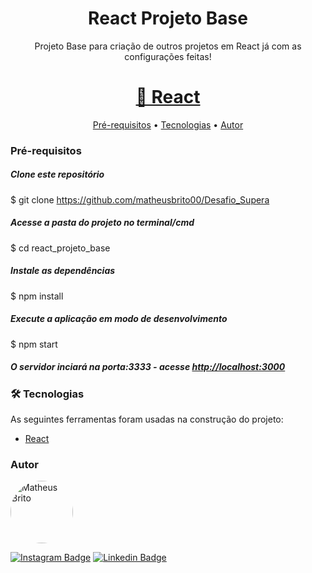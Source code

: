 <h1 align="center">React Projeto Base</h1>

<p align="center">Projeto Base para criação de outros projetos em React já com as configurações feitas!</p>
<h1 align="center">
    <a href="https://pt-br.reactjs.org/">🔗 React</a>
</h1>

<p align="center">
 <a href="#Pré-requisitos">Pré-requisitos</a> • 
 <a href="#Tecnologias">Tecnologias</a> • 
 <a href="#autor">Autor</a>
</p>
 
### Pré-requisitos
 
 ##### Clone este repositório
$ git clone <https://github.com/matheusbrito00/Desafio_Supera>

##### Acesse a pasta do projeto no terminal/cmd
$ cd react_projeto_base

##### Instale as dependências
$ npm install

##### Execute a aplicação em modo de desenvolvimento
$ npm start

##### O servidor inciará na porta:3333 - acesse <http://localhost:3000> 

### 🛠 Tecnologias

As seguintes ferramentas foram usadas na construção do projeto:

- [React](https://pt-br.reactjs.org/)

### Autor

<a href="https://github.com/matheusbrito00">
 <img style="border-radius: 50%" src="https://avatars.githubusercontent.com/u/59891247?s=400&u=0ca61d39b048a95728b053dda264efe22ca074ec&v=4" width="100px;" alt="Matheus Brito"/>

[![Instagram Badge](https://img.shields.io/badge/-@matheusbrit00-1ca0f1?style=flat-square&labelColor=1ca0f1&logo=instagram&logoColor=white&link=https://www.instagram.com/matheusbrit00/)](https://www.instagram.com/matheusbrit00/) [![Linkedin Badge](https://img.shields.io/badge/-Matheus-blue?style=flat-square&logo=Linkedin&logoColor=white&link=https://www.linkedin.com/in/matheusbrito00/)](https://www.linkedin.com/in/matheusbrito00/) 
                            
